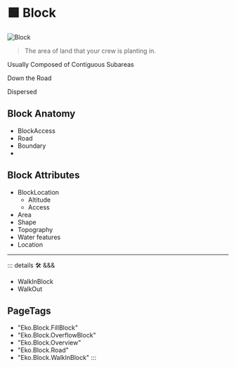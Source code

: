# 🟩  <eko>Block</eko>

![Block](/Eko/Block.png)

> The area of land that your crew is planting in.

Usually Composed of Contiguous Subareas

Down the Road

Dispersed

## Block Anatomy

- BlockAccess
- Road
- Boundary
-

## Block Attributes

- BlockLocation
    - Altitude
    - Access
- Area
- Shape
- Topography
- Water features
- Location

---

<!-- =================================================== -->
<!-- =================================================== -->
<!-- =================================================== -->
<!-- =================================================== -->
<!-- =================================================== -->
::: details 🛠 <dev>&&&</dev>

- WalkInBlock
- WalkOut

<h2>PageTags</h2>

- "Eko.Block.FillBlock"
- "Eko.Block.OverflowBlock"
- "Eko.Block.Overview"
- "Eko.Block.Road"
- "Eko.Block.WalkInBlock"
:::
